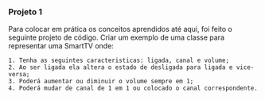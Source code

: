 ### Projeto 1

Para colocar em prática os conceitos aprendidos até aqui, foi feito o seguinte projeto de código. 
Criar um exemplo de uma classe para  representar uma SmartTV onde:

    1. Tenha as seguintes caracteristicas: ligada, canal e volume;
    2. Ao ser ligada ela altera o estado de desligada para ligada e vice-versa;
    3. Poderá aumentar ou diminuir o volume sempre em 1;
    4. Poderá mudar de canal de 1 em 1 ou colocado o canal correspondente. 
